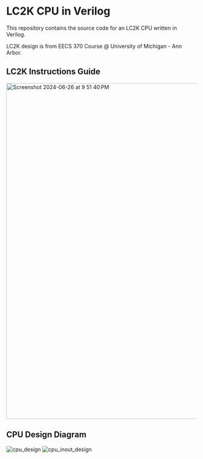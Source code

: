 # LC2K CPU in Verilog

This repository contains the source code for an LC2K CPU written in Verilog.

LC2K design is from EECS 370 Course @ University of Michigan - Ann Arbor. 

## LC2K Instructions Guide
<img width="886" alt="Screenshot 2024-06-26 at 9 51 40 PM" src="https://github.com/jinw06k/lc2k-cpu/assets/49907866/d353dec8-8eb0-4a39-b457-7847ec64f045">

## CPU Design Diagram
![cpu_design](https://github.com/jinw06k/lc2k-cpu/assets/49907866/de797f0a-99e8-407f-95ff-c3fccabfd371)
![cpu_inout_design](https://github.com/jinw06k/lc2k-cpu/assets/49907866/2219b768-7bc2-4128-8d42-ead387338dd5)
